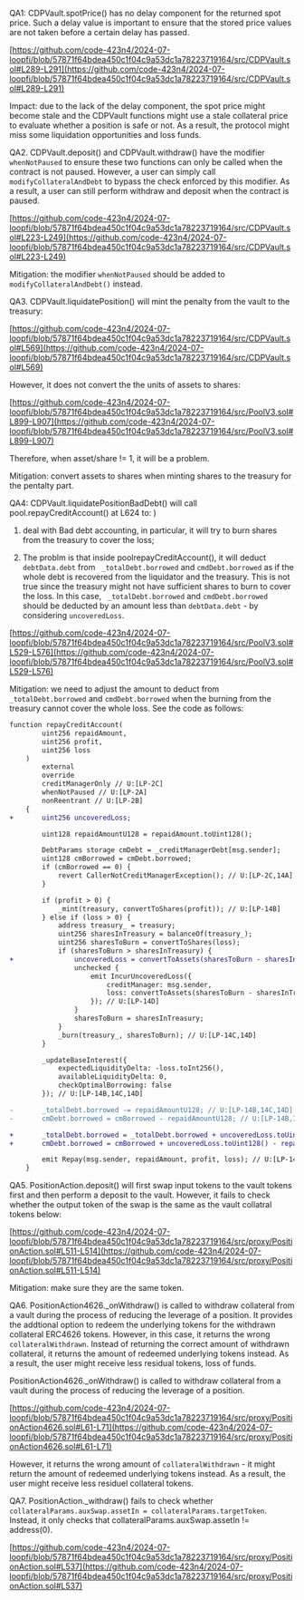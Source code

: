 QA1: CDPVault.spotPrice() has no delay component for the returned spot price. Such a delay value is important to ensure that the stored price values are not taken before a certain delay has passed.

[https://github.com/code-423n4/2024-07-loopfi/blob/57871f64bdea450c1f04c9a53dc1a78223719164/src/CDPVault.sol#L289-L291](https://github.com/code-423n4/2024-07-loopfi/blob/57871f64bdea450c1f04c9a53dc1a78223719164/src/CDPVault.sol#L289-L291)

Impact: due to the lack of the delay component, the spot price might become stale and the CDPVault functions might use a stale collateral price to evaluate whether a
position is safe or not. As a result, the protocol might miss some liquidation opportunities and loss funds. 


QA2. CDPVault.deposit() and CDPVault.withdraw() have the modifier ```whenNotPaused``` to ensure these two functions can only be called when the contract is not paused. However, a user can simply call ```modifyCollateralAndDebt``` to bypass the check enforced by this modifier. As a result, a user can still perform withdraw and deposit when the contract is paused.

[https://github.com/code-423n4/2024-07-loopfi/blob/57871f64bdea450c1f04c9a53dc1a78223719164/src/CDPVault.sol#L223-L249](https://github.com/code-423n4/2024-07-loopfi/blob/57871f64bdea450c1f04c9a53dc1a78223719164/src/CDPVault.sol#L223-L249) 

Mitigation: the modifier ```whenNotPaused``` should be added to ```modifyCollateralAndDebt()``` instead. 

QA3. CDPVault.liquidatePosition() will mint the penalty from the vault to the treasury:

[https://github.com/code-423n4/2024-07-loopfi/blob/57871f64bdea450c1f04c9a53dc1a78223719164/src/CDPVault.sol#L569](https://github.com/code-423n4/2024-07-loopfi/blob/57871f64bdea450c1f04c9a53dc1a78223719164/src/CDPVault.sol#L569)

However, it does not convert the the units of assets to shares:

[https://github.com/code-423n4/2024-07-loopfi/blob/57871f64bdea450c1f04c9a53dc1a78223719164/src/PoolV3.sol#L899-L907](https://github.com/code-423n4/2024-07-loopfi/blob/57871f64bdea450c1f04c9a53dc1a78223719164/src/PoolV3.sol#L899-L907)

Therefore, when asset/share != 1, it will be a problem. 

Mitigation: convert assets to shares when minting shares to the treasury for the pentalty part. 

QA4: CDPVault.liquidatePositionBadDebt() will call pool.repayCreditAccount() at L624 to: 
)
1) deal with Bad debt accounting, in particular, it will try to burn shares from the treasury to cover the loss;

2) The problm is that inside poolrepayCreditAccount(), it will deduct ```debtData.debt``` from ``` _totalDebt.borrowed``` and ```cmdDebt.borrowed``` as if the whole debt is recovered from the liquidator and the treasury. This is not true since the treasury might not have sufficient shares to burn to cover the loss. In this case, ``` _totalDebt.borrowed``` and ```cmdDebt.borrowed``` should be deducted by an amount less than ```debtData.debt``` - by considering ```uncoveredLoss```.

[https://github.com/code-423n4/2024-07-loopfi/blob/57871f64bdea450c1f04c9a53dc1a78223719164/src/PoolV3.sol#L529-L576](https://github.com/code-423n4/2024-07-loopfi/blob/57871f64bdea450c1f04c9a53dc1a78223719164/src/PoolV3.sol#L529-L576)

Mitigation: 
we need to adjust the amount to deduct from ```_totalDebt.borrowed``` and ```cmdDebt.borrowed``` when the burning from the treasury cannot cover the whole loss. See the code as follows:

```diff
function repayCreditAccount(
        uint256 repaidAmount,
        uint256 profit,
        uint256 loss
    )
        external
        override
        creditManagerOnly // U:[LP-2C]
        whenNotPaused // U:[LP-2A]
        nonReentrant // U:[LP-2B]
    {
+       uint256 uncoveredLoss;

        uint128 repaidAmountU128 = repaidAmount.toUint128();

        DebtParams storage cmDebt = _creditManagerDebt[msg.sender];
        uint128 cmBorrowed = cmDebt.borrowed;
        if (cmBorrowed == 0) {
            revert CallerNotCreditManagerException(); // U:[LP-2C,14A]
        }

        if (profit > 0) {
            _mint(treasury, convertToShares(profit)); // U:[LP-14B]
        } else if (loss > 0) {
            address treasury_ = treasury;
            uint256 sharesInTreasury = balanceOf(treasury_);
            uint256 sharesToBurn = convertToShares(loss);
            if (sharesToBurn > sharesInTreasury) {
+               uncoveredLoss = convertToAssets(sharesToBurn - sharesInTreasury);
                unchecked {
                    emit IncurUncoveredLoss({
                        creditManager: msg.sender,
                        loss: convertToAssets(sharesToBurn - sharesInTreasury)
                    }); // U:[LP-14D]
                }
                sharesToBurn = sharesInTreasury;
            }
            _burn(treasury_, sharesToBurn); // U:[LP-14C,14D]
        }

        _updateBaseInterest({
            expectedLiquidityDelta: -loss.toInt256(),
            availableLiquidityDelta: 0,
            checkOptimalBorrowing: false
        }); // U:[LP-14B,14C,14D]

-       _totalDebt.borrowed -= repaidAmountU128; // U:[LP-14B,14C,14D]
-       cmDebt.borrowed = cmBorrowed - repaidAmountU128; // U:[LP-14B,14C,14D]

+       _totalDebt.borrowed = _totalDebt.borrowed + uncoveredLoss.toUint128()  repaidAmountU128; // U:[LP-14B,14C,14D]
+       cmDebt.borrowed = cmBorrowed + uncoveredLoss.toUint128() - repaidAmountU128; // U:[LP-14B,14C,14D]

        emit Repay(msg.sender, repaidAmount, profit, loss); // U:[LP-14B,14C,14D]
    }

```

QA5. PositionAction.deposit() will first swap input tokens to the vault tokens first and then perform a deposit to the vault.  However, it fails to check whether the output token of the swap is the same as the vault collatral tokens below: 

[https://github.com/code-423n4/2024-07-loopfi/blob/57871f64bdea450c1f04c9a53dc1a78223719164/src/proxy/PositionAction.sol#L511-L514](https://github.com/code-423n4/2024-07-loopfi/blob/57871f64bdea450c1f04c9a53dc1a78223719164/src/proxy/PositionAction.sol#L511-L514)

Mitigation: make sure they are the same token.

QA6. PositionAction4626._onWithdraw() is called to withdraw collateral from a vault during the process of reducing the leverage of a position. It provides the addtional option to redeem the underlying tokens for the withdrawn collateral ERC4626 tokens. However, in this case, it returns the wrong ```collateralWithdrawn```. Instead of returning the correct amount of withdrawn collateral, it returns the amount of redeemed underlying tokens instead. As a result, the user might receive less residual tokens,   loss of funds. 

PositionAction4626._onWithdraw() is called to withdraw collateral from a vault during the process of reducing the leverage of a position.

[https://github.com/code-423n4/2024-07-loopfi/blob/57871f64bdea450c1f04c9a53dc1a78223719164/src/proxy/PositionAction4626.sol#L61-L71](https://github.com/code-423n4/2024-07-loopfi/blob/57871f64bdea450c1f04c9a53dc1a78223719164/src/proxy/PositionAction4626.sol#L61-L71)

However, it returns the wrong amount of ```collateralWithdrawn``` - it might return the amount of redeemed underlying tokens instead. As a result, the user might receive less residuel collateral tokens. 

QA7. PositionAction._withdraw() fails to check whether ```collateralParams.auxSwap.assetIn = collateralParams.targetToken```. Instead, it only checks that collateralParams.auxSwap.assetIn != address(0). 

[https://github.com/code-423n4/2024-07-loopfi/blob/57871f64bdea450c1f04c9a53dc1a78223719164/src/proxy/PositionAction.sol#L537](https://github.com/code-423n4/2024-07-loopfi/blob/57871f64bdea450c1f04c9a53dc1a78223719164/src/proxy/PositionAction.sol#L537)